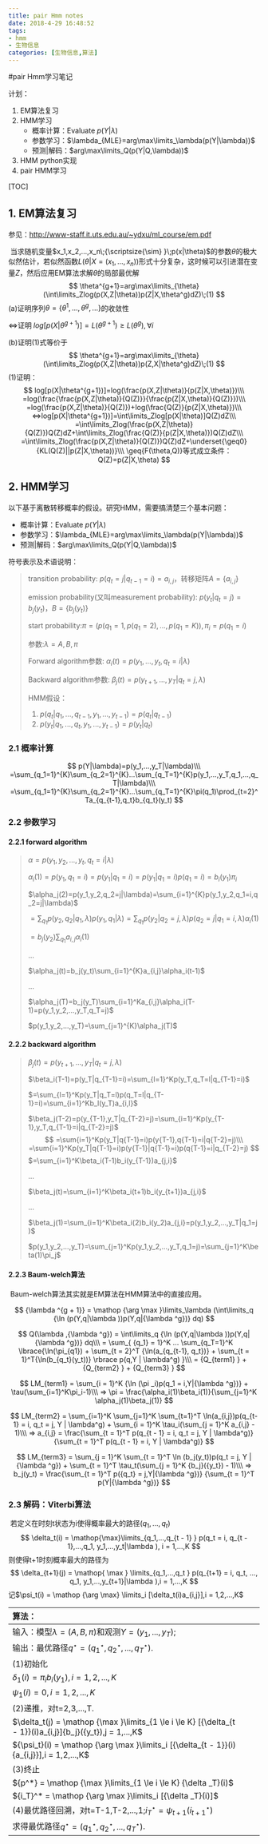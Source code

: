 ```yaml
---
title: pair Hmm notes
date: 2018-4-29 16:48:52
tags: 
- hmm
- 生物信息
categories: [生物信息,算法]
---
```


#pair Hmm学习笔记

计划：

1. EM算法复习
2. HMM学习
   - 概率计算：Evaluate $p(Y|\lambda)$
   - 参数学习：$\lambda_{MLE}=arg\max\limits_\lambda(p(Y|\lambda))$
   - 预测|解码：$arg\max\limits_Q(p(Y|Q,\lambda))$
3. HMM python实现
4. pair HMM学习

<!-- more -->

[TOC]

## 1. EM算法复习

参见：<http://www-staff.it.uts.edu.au/~ydxu/ml_course/em.pdf>

​	当求随机变量$x_1,x_2,...,x_n\;{\scriptsize{\sim} }\;p(x|\theta)$的参数$\theta$的极大似然估计，若似然函数$L(\theta|X=(x_1,...,x_n))$形式十分复杂，这时候可以引进潜在变量$Z$，然后应用EM算法求解$\theta$的局部最优解
$$
\theta^{g+1}=arg\max\limits_{\theta}(\int\limits_Zlog(p(X,Z|\theta))p(Z|X,\theta^g)dZ)\;(1)
$$
(a)证明序列$\theta=\{\theta^1,...,\theta^g,...\}$的收敛性

<=>证明$\;log[p(X|\theta^{g+1})]=L(\theta^{g+1}){\geq}L(\theta^g),\forall{i}$

(b)证明(1)式等价于
$$
\theta^{g+1}=arg\max\limits_{\theta}(\int\limits_Zlog(p(X,Z|\theta))p(Z,X|\theta^g)dZ)\;(1)
$$
(1)证明：
$$
log[p(X|\theta^{g+1})]=log(\frac{p(X,Z|\theta)}{p(Z|X,\theta)})\\\
=log(\frac{\frac{p(X,Z|\theta)}{Q(Z)}}{\frac{p(Z|X,\theta)}{Q(Z)}})\\\
=log(\frac{p(X,Z|\theta)}{Q(Z)})+log(\frac{Q(Z)}{p(Z|X,\theta)})\\\
<=>log[p(X|\theta^{g+1})]=\int\limits_Zlog[p(X|\theta)]Q(Z)dZ\\\
=\int\limits_Zlog(\frac{p(X,Z|\theta)}{Q(Z)})Q(Z)dZ+\int\limits_Zlog(\frac{Q(Z)}{p(Z|X,\theta)})Q(Z)dZ\\\
=\int\limits_Zlog(\frac{p(X,Z|\theta)}{Q(Z)})Q(Z)dZ+\underset{\geq0}{KL(Q(Z)||p(Z|X,\theta))}\\\
\geq{F(\theta,Q)}等式成立条件：Q(Z)=p(Z|X,\theta)
$$

## 2. HMM学习

以下基于离散转移概率的假设。研究HMM，需要搞清楚三个基本问题：

- 概率计算：Evaluate $p(Y|\lambda)$
- 参数学习：$\lambda_{MLE}=arg\max\limits_\lambda(p(Y|\lambda))$
- 预测|解码：$arg\max\limits_Q(p(Y|Q,\lambda))$

符号表示及术语说明：

> transition probability: $p(q_t=j|q_{t-1}=i)=a_{i,j}$，转移矩阵$A=\{a_{i,j}\}$
>
> emission probability(又叫measurement probability): $p(y_t|q_t=j)=b_j(y_t)$，$B=\{b_j(y_t)\}$
>
> start probability:$\pi=(p(q_1=1,p(q_1=2),...,p(q_1=K)),\pi_i=p(q_1=i)$
>
> 参数:$\lambda={A,B,\pi}$
>
> Forward algorithm参数: $\alpha_i(t)=p(y_1,...,y_t,q_t=i|\lambda)$
>
> Backward algorithm参数: $\beta_j(t)=p(y_{t+1},...,y_T|q_t=j,\lambda)$
>
> HMM假设：
>
> 1. $p(q_t|q_1,...,q_{t-1},y_1,...,y_{t-1})=p(q_t|q_{t-1})$
> 2. $p(y_t|q_1,...,q_t,y_1,...,y_{t-1})=p(y_t|q_t)$

### 2.1 概率计算

$$
p(Y|\lambda)=p(y_1,...,y_T|\lambda)\\\
=\sum_{q_1=1}^{K}\sum_{q_2=1}^{K}...\sum_{q_T=1}^{K}p(y_1,...,y_T,q_1,...,q_T|\lambda)\\\
=\sum_{q_1=1}^{K}\sum_{q_2=1}^{K}...\sum_{q_T=1}^{K}\pi(q_1)\prod_{t=2}^Ta_{q_{t-1},q_t}b_{q_t}(y_t)
$$

### 2.2 参数学习

#### 2.2.1 forward algorithm

> $\alpha=p(y_1,y_2,...,y_t,q_t=i|\lambda)$
>
> $\alpha_i(1)=p(y_1,q_1=i)=p(y_1|q_1=i)=p(y_1|q_1=i)p(q_1=i)=b_i(y_1)\pi_i$
>
> $\alpha_j(2)=p(y_1,y_2,q_2=j|\lambda)=\sum_{i=1}^{K}p(y_1,y_2,q_1=i,q_2=j|\lambda)$
>
> $=\sum_{q_1}p(y_2,q_2|q_1,\lambda)p(y_1,q_1|\lambda)=\sum_{q_1}p(y_2|q_2=j,\lambda)p(q_2=j|q_1=i,\lambda)\alpha_i(1)$
>
> $=b_j(y_2)\sum_{q_1}a_{i,j}\alpha_i(1)$
>
> ...
>
> $\alpha_j(t)=b_j(y_t)\sum_{i=1}^{K}a_{i,j}\alpha_i(t-1)$
>
> ...
>
> $\alpha_j(T)=b_j(y_T)\sum_{i=1}^Ka_{i,j}\alpha_i(T-1)=p(y_1,y_2,...,y_T,q_T=j)$
>
> $p(y_1,y_2,...,y_T)=\sum_{j=1}^{K}\alpha_j(T)$

#### 2.2.2 backward algorithm

> $\beta_j(t)=p(y_{t+1},...,y_T|q_t=j,\lambda)$
>
> $\beta_i(T-1)=p(y_T|q_{T-1}=i)=\sum_{l=1}^Kp(y_T,q_T=l|q_{T-1}=i)$
>
> $=\sum_{l=1}^Kp(y_T|q_T=l)p(q_T=l|q_{T-1}=i)=\sum_{i=1}^Kb_l(y_T)a_{i,l}$
>
> $\beta_j(T-2)=p(y_{T-1},y_T|q_{T-2}=j)=\sum_{i=1}^Kp(y_{T-1},y_T,q_{T-1}=i|q_{T-2}=j)$
> $$
> =\sum{i=1}^Kp(y_T|q{T-1}=i)p(y{T-1},q{T-1}=i|q{T-2}=j)\\\
> =\sum{i=1}^Kp(y_T|q{T-1}=i)p(y{T-1}|q{T-1}=i)p(q{T-1}=i|q_{T-2}=j)
> $$
> $=\sum_{i=1}^K\beta_i(T-1)b_i(y_{T-1})a_{j,i}$
>
> ...
>
> $\beta_j(t)=\sum_{i=1}^K\beta_i(t+1)b_i(y_{t+1})a_{j,i}$
>
> ...
>
> $\beta_j(1)=\sum_{i=1}^K\beta_i(2)b_i(y_2)a_{j,i}=p(y_1,y_2,...,y_T|q_1=j)$
>
> $p(y_1,y_2,...,y_T)=\sum_{j=1}^Kp(y_1,y_2,...,y_T,q_1=j)=\sum_{j=1}^K\beta(1)\pi_j$

#### 2.2.3 Baum-welch算法

​	Baum-welch算法其实就是EM算法在HMM算法中的直接应用。

$$
{\lambda ^{g + 1}} = \mathop {\arg \max }\limits_\lambda  (\int\limits_q {\ln (p(Y,q|\lambda ))p(Y,q|{\lambda ^g})} dq)
$$


$$
Q(\lambda ,{\lambda ^g}) = \int\limits_q {\ln (p(Y,q|\lambda ))p(Y,q|{\lambda ^g})} dq\\\
= \sum_{ {q_1} = 1}^K ... \sum_{q_T=1}^K  \lbrace{\ln(\pi_{q1}) + \sum_{t = 2}^T {\ln(a_{q_{t-1}, q_t})} + \sum_{t = 1}^T{\ln(b_{q_t}(y_t))} \rbrace p(q,Y | \lambda^g) }\\\
= {Q_{term1} } + {Q_{term2} } + {Q_{term3} }
$$

$$
LM_{term1} = \sum_{i = 1}^K {\ln (\pi _i)p(q_1 = i,Y|{\lambda ^g})} + \tau(\sum_{i=1}^K\pi_i-1)\\\
=> \pi = \frac{\alpha_i(1)\beta_i(1)}{\sum_{j=1}^K \alpha_j(1)\beta_j(1)}
$$


$$
LM_{term2} = \sum_{i=1}^K \sum_{j=1}^K \sum_{t=1}^T \ln(a_{i,j})p(q_{t-1} = i, q_t = j, Y | \lambda^g) + \sum_{i = 1}^K \tau_i(\sum_{j = 1}^K a_{i,j} - 1)\\\
=> a_{i,j} = \frac{\sum_{t = 1}^T p(q_{t - 1} = i, q_t = j, Y | \lambda^g)}{\sum_{t = 1}^T p(q_{t - 1} = i, Y | \lambda^g)}
$$

$$
LM_{term3} = \sum_{j = 1}^K \sum_{t = 1}^T \ln (b_j(y_t))p(q_t = j, Y | {\lambda ^g})  +  \sum_{t = 1}^T \tau_t(\sum_{j = 1}^K {b_j}({y_t})  - 1)\\\
=> b_j(y_t) = \frac{\sum_{t = 1}^T p({q_t} = j,Y|{\lambda ^g})} {\sum_{t = 1}^T p(Y|{\lambda ^g})} 
$$

### 2.3 解码：Viterbi算法

​	若定义在时刻t状态为i使得概率最大的路径$({q_1},...,{q_t})$
$$
\delta_t(i) = \mathop{\max}\limits_{q_1,...,q_{t - 1} } p(q_t = i, q_{t - 1},...,q_1, y_1,...,y_t|\lambda ), i = 1,...,K
$$
则使得t+1时刻概率最大的路径为
$$
\delta_{t+1}(j) = \mathop{ \max } \limits_{q_1,...,q_t } p(q_{t+1} = i, q_t, ..., q_1, y_1,...,y_{t+1}|\lambda ),i = 1,...,K
$$
记$\psi_t(i) = \mathop {\arg \max} \limits_i [\delta_t(i)a_{i,j}],i = 1,2,...,K$

| 算法：                                                       |      |      |
| :----------------------------------------------------------- | ---- | ---- |
| 输入：模型$\lambda  = (A,B,\pi )$和观测$Y = ({y_1},...,{y_T})$; |      |      |
| 输出：最优路径$q^{\star} = ({q_1}^{\star},{q_2}^{\star},...,{q_T}^{\star})$. |      |      |
| (1)初始化                                                    |      |      |
| ${\delta_1}(i) = \pi_i b_i(y_1),i = 1,2,...,K$               |      |      |
| ${\psi _1}(i) = 0,i = 1,2,...,K$                             |      |      |
| (2)递推，对t=2,3,...,T.                                      |      |      |
| $\delta_t(j) = \mathop {\max }\limits_{1 \le i \le K} [{\delta_{t - 1}}(i)a_{i,j}]{b_j}({y_t}),j = 1,...,K$ |      |      |
| ${\psi_t}(i) = \mathop {\arg \max }\limits_i [{\delta_{t - 1}}(i){a_{i,j}}],i = 1,2,...,K$ |      |      |
| (3)终止                                                      |      |      |
| ${p^*} = \mathop {\max }\limits_{1 \le i \le K} {\delta _T}(i)$ |      |      |
| ${i_T}^* = \mathop {\arg \max }\limits_i [{\delta _T}(i)]$   |      |      |
| (4)最优路径回溯，对t=T-1,T-2,...,1;${i_T}^{\star} = {\psi_{t + 1}}({i_{t + 1}}^{\star})$ |      |      |
| 求得最优路径$q^{\star} = ({q_1}^{\star},{q_2}^{\star},...,{q_T}^{\star})$. |      |      |